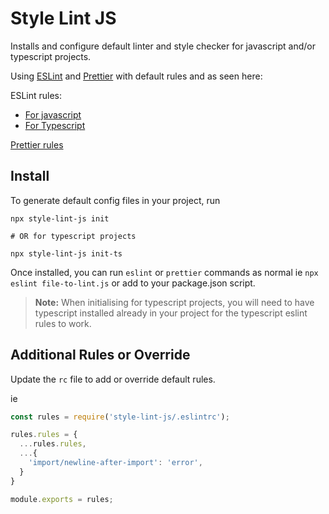 
# Style Lint JS

Installs and configure default linter and style checker for javascript and/or typescript projects.

Using [ESLint](https://eslint.org/) and [Prettier](https://prettier.io/) with default rules and as seen here:

ESLint rules:
  - [For javascript](./lint.js)
  - [For Typescript](./lint-typescript.js)

[Prettier rules](./lint.js)

## Install

To generate default config files in your project, run

```shell
npx style-lint-js init

# OR for typescript projects

npx style-lint-js init-ts
```

Once installed, you can run `eslint` or `prettier` commands as normal ie `npx eslint file-to-lint.js` or add to your package.json script.

>**Note:** When initialising for typescript projects, you will need to have typescript installed already in your project for the typescript eslint rules to work. 

## Additional Rules or Override

Update the `rc` file to add or override default rules.

ie

```javascript
const rules = require('style-lint-js/.eslintrc');

rules.rules = {
  ...rules.rules,
  ...{
    'import/newline-after-import': 'error',
  }
}

module.exports = rules;
```
